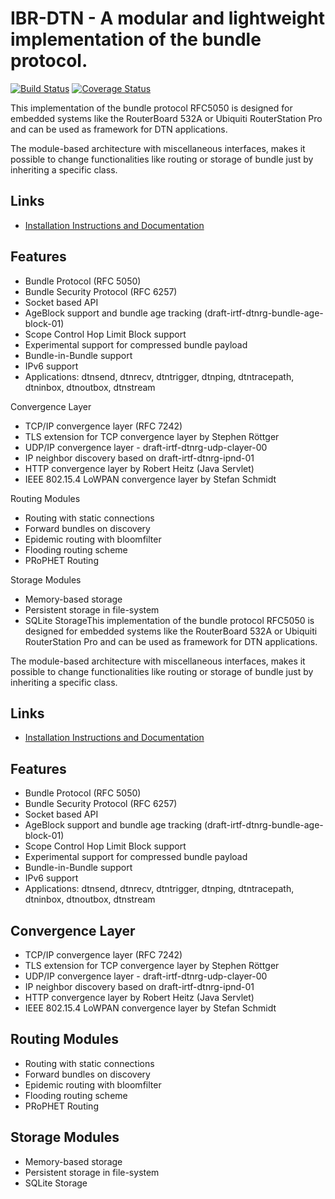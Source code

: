 IBR-DTN - A modular and lightweight implementation of the bundle protocol.
==========================================================================

[![Build Status](https://travis-ci.org/ibrdtn/ibrdtn.svg?branch=master)](https://travis-ci.org/ibrdtn/ibrdtn)
[![Coverage Status](https://img.shields.io/coveralls/ibrdtn/ibrdtn.svg)](https://coveralls.io/r/ibrdtn/ibrdtn)

This implementation of the bundle protocol RFC5050 is designed for embedded
systems like the RouterBoard 532A or Ubiquiti RouterStation Pro and can be
used as framework for DTN applications.

The module-based architecture with miscellaneous interfaces, makes it possible
to change functionalities like routing or storage of bundle just by inheriting
a specific class.

## Links ##

 * [Installation Instructions and Documentation](https://github.com/ibrdtn/ibrdtn/wiki)

## Features ##

 * Bundle Protocol (RFC 5050)
 * Bundle Security Protocol (RFC 6257)
 * Socket based API
 * AgeBlock support and bundle age tracking (draft-irtf-dtnrg-bundle-age-block-01)
 * Scope Control Hop Limit Block support
 * Experimental support for compressed bundle payload
 * Bundle-in-Bundle support
 * IPv6 support
 * Applications: dtnsend, dtnrecv, dtntrigger, dtnping, dtntracepath, dtninbox, dtnoutbox, dtnstream

 Convergence Layer
  * TCP/IP convergence layer (RFC 7242)
  * TLS extension for TCP convergence layer by Stephen Röttger
  * UDP/IP convergence layer - draft-irtf-dtnrg-udp-clayer-00
  * IP neighbor discovery based on draft-irtf-dtnrg-ipnd-01
  * HTTP convergence layer by Robert Heitz (Java Servlet)
  * IEEE 802.15.4 LoWPAN convergence layer by Stefan Schmidt

 Routing Modules
  * Routing with static connections
  * Forward bundles on discovery
  * Epidemic routing with bloomfilter
  * Flooding routing scheme
  * PRoPHET Routing

 Storage Modules
  * Memory-based storage
  * Persistent storage in file-system
  * SQLite StorageThis implementation of the bundle protocol RFC5050 is designed for embedded
systems like the RouterBoard 532A or Ubiquiti RouterStation Pro and can be
used as framework for DTN applications.

The module-based architecture with miscellaneous interfaces, makes it possible
to change functionalities like routing or storage of bundle just by inheriting
a specific class.

## Links ##

 * [Installation Instructions and Documentation](https://github.com/ibrdtn/ibrdtn/wiki)

## Features ##

 * Bundle Protocol (RFC 5050)
 * Bundle Security Protocol (RFC 6257)
 * Socket based API
 * AgeBlock support and bundle age tracking (draft-irtf-dtnrg-bundle-age-block-01)
 * Scope Control Hop Limit Block support
 * Experimental support for compressed bundle payload
 * Bundle-in-Bundle support
 * IPv6 support
 * Applications: dtnsend, dtnrecv, dtntrigger, dtnping, dtntracepath, dtninbox, dtnoutbox, dtnstream

## Convergence Layer ##
 
  * TCP/IP convergence layer (RFC 7242)
  * TLS extension for TCP convergence layer by Stephen Röttger
  * UDP/IP convergence layer - draft-irtf-dtnrg-udp-clayer-00
  * IP neighbor discovery based on draft-irtf-dtnrg-ipnd-01
  * HTTP convergence layer by Robert Heitz (Java Servlet)
  * IEEE 802.15.4 LoWPAN convergence layer by Stefan Schmidt

## Routing Modules ##
 
  * Routing with static connections
  * Forward bundles on discovery
  * Epidemic routing with bloomfilter
  * Flooding routing scheme
  * PRoPHET Routing

## Storage Modules ##

  * Memory-based storage
  * Persistent storage in file-system
  * SQLite Storage
